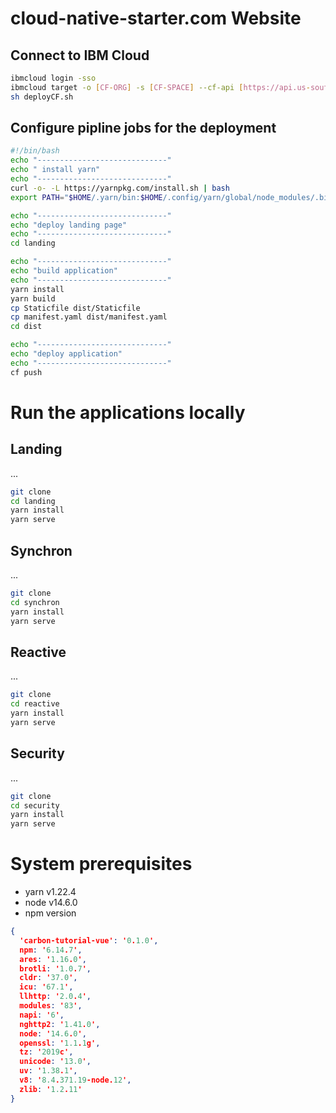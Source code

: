 # cloud-native-starter.com Website

## Connect to IBM Cloud 

```sh
ibmcloud login -sso
ibmcloud target -o [CF-ORG] -s [CF-SPACE] --cf-api [https://api.us-south.cf.cloud.ibm.com] -g [default]
sh deployCF.sh
```

## Configure pipline jobs for the deployment

```sh
#!/bin/bash
echo "-----------------------------"
echo " install yarn"
echo "-----------------------------"
curl -o- -L https://yarnpkg.com/install.sh | bash
export PATH="$HOME/.yarn/bin:$HOME/.config/yarn/global/node_modules/.bin:$PATH"

echo "-----------------------------"
echo "deploy landing page"
echo "-----------------------------"
cd landing

echo "-----------------------------"
echo "build application"
echo "-----------------------------"
yarn install
yarn build
cp Staticfile dist/Staticfile
cp manifest.yaml dist/manifest.yaml
cd dist

echo "-----------------------------"
echo "deploy application"
echo "-----------------------------"
cf push
```

# Run the applications locally

## Landing

...

```sh
git clone
cd landing
yarn install
yarn serve
```

## Synchron

...

```sh
git clone
cd synchron
yarn install
yarn serve
```

## Reactive

...

```sh
git clone
cd reactive
yarn install
yarn serve
```

## Security 

...

```sh
git clone
cd security
yarn install
yarn serve
```

# System prerequisites

* yarn v1.22.4
* node v14.6.0
* npm version
```json
{
  'carbon-tutorial-vue': '0.1.0',
  npm: '6.14.7',
  ares: '1.16.0',
  brotli: '1.0.7',
  cldr: '37.0',
  icu: '67.1',
  llhttp: '2.0.4',
  modules: '83',
  napi: '6',
  nghttp2: '1.41.0',
  node: '14.6.0',
  openssl: '1.1.1g',
  tz: '2019c',
  unicode: '13.0',
  uv: '1.38.1',
  v8: '8.4.371.19-node.12',
  zlib: '1.2.11'
}
```